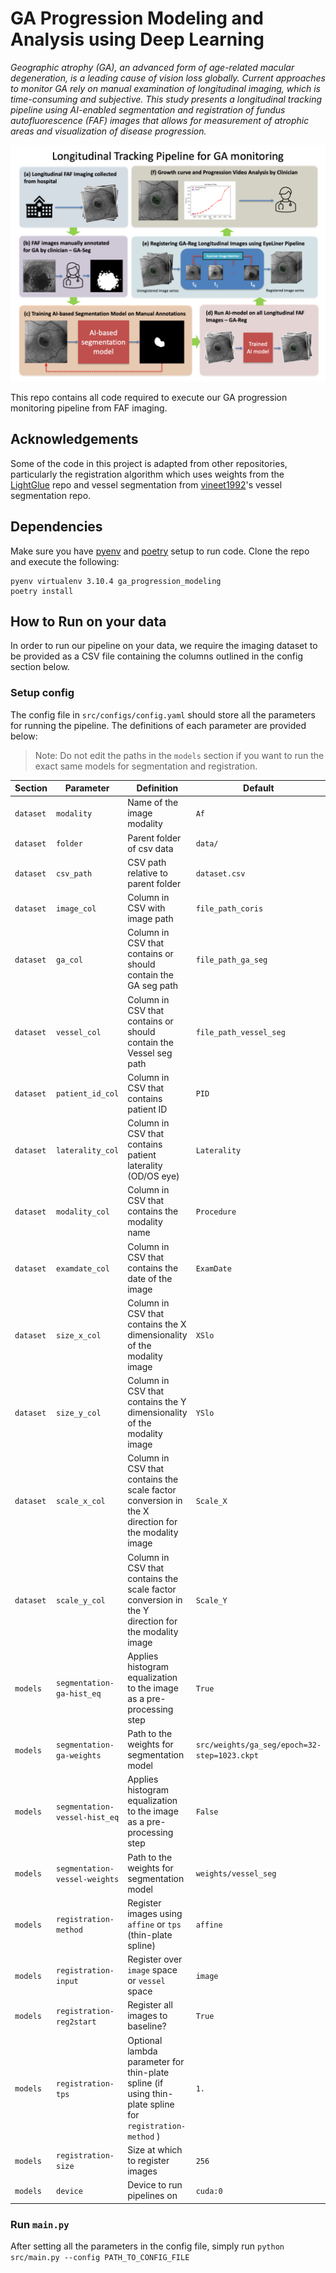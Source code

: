 # GA Progression Modeling and Analysis using Deep Learning 

*Geographic atrophy (GA), an advanced form of age-related macular degeneration, is a leading cause of vision loss globally. Current approaches to monitor GA rely on manual examination of longitudinal imaging, which is time-consuming and subjective. This study presents a longitudinal tracking pipeline using AI-enabled segmentation and registration of fundus autofluorescence (FAF) images that allows for measurement of atrophic areas and visualization of disease progression.*

![alt](assets/pipeline.png)

This repo contains all code required to execute our GA progression monitoring pipeline from FAF imaging.

## Acknowledgements

Some of the code in this project is adapted from other repositories, particularly the registration algorithm which uses weights from the [LightGlue](https://github.com/cvg/LightGlue?tab=readme-ov-file) repo and vessel segmentation from [vineet1992](https://github.com/vineet1992/Retina-Seg)'s vessel segmentation repo.

## Dependencies

Make sure you have [pyenv](https://github.com/pyenv/pyenv) and [poetry](https://python-poetry.org/) setup to run code. Clone the repo and execute the following:

```
pyenv virtualenv 3.10.4 ga_progression_modeling
poetry install
```

## How to Run on your data

In order to run our pipeline on your data, we require the imaging dataset to be provided as a CSV file containing the columns outlined in the config section below.

### Setup config

The config file in `src/configs/config.yaml` should store all the parameters for running the pipeline. The definitions of each parameter are provided below:

> Note: Do not edit the paths in the `models` section if you want to run the exact same models for segmentation and registration.

| Section | Parameter  | Definition | Default |
| ------------- | ------------- | ------------- | ------------- |
| `dataset` | `modality`  | Name of the image modality  | `Af` |
| `dataset` | `folder`  | Parent folder of csv data | `data/` |
| `dataset` | `csv_path` | CSV path relative to parent folder | `dataset.csv` |
| `dataset` | `image_col` | Column in CSV with image path| `file_path_coris` |
| `dataset` | `ga_col` | Column in CSV that contains or should contain the GA seg path | `file_path_ga_seg` |
| `dataset` | `vessel_col` | Column in CSV that contains or should contain the Vessel seg path | `file_path_vessel_seg` |
| `dataset` | `patient_id_col` | Column in CSV that contains patient ID | `PID` |
| `dataset` | `laterality_col` | Column in CSV that contains patient laterality (OD/OS eye) | `Laterality` |
| `dataset` | `modality_col` | Column in CSV that contains the modality name | `Procedure` |
| `dataset` | `examdate_col` | Column in CSV that contains the date of the image | `ExamDate` |
| `dataset` | `size_x_col` | Column in CSV that contains the X dimensionality of the modality image | `XSlo` |
| `dataset` | `size_y_col` | Column in CSV that contains the Y dimensionality  of the modality image | `YSlo` |
| `dataset` | `scale_x_col` | Column in CSV that contains the scale factor conversion in the X direction for the modality image | `Scale_X` |
| `dataset` | `scale_y_col` | Column in CSV that contains the scale factor conversion in the Y direction for the modality image | `Scale_Y` |
| `models` | `segmentation-ga-hist_eq` | Applies histogram equalization to the image as a pre-processing step | `True` |
| `models` | `segmentation-ga-weights` | Path to the weights for segmentation model | `src/weights/ga_seg/epoch=32-step=1023.ckpt` |
| `models` | `segmentation-vessel-hist_eq` | Applies histogram equalization to the image as a pre-processing step | `False` |
| `models` | `segmentation-vessel-weights` | Path to the weights for segmentation model | `weights/vessel_seg` |
| `models` | `registration-method` | Register images using `affine` or `tps` (thin-plate spline) | `affine` |
| `models` | `registration-input` | Register over `image` space or `vessel` space | `image` |
| `models` | `registration-reg2start` | Register all images to baseline? | `True` |
| `models` | `registration-tps` | Optional lambda parameter for thin-plate spline (if using thin-plate spline for `registration-method` ) | `1.` |
| `models` | `registration-size` | Size at which to register images | `256` |
| `models` | `device` | Device to run pipelines on | `cuda:0` |


### Run `main.py`

After setting all the parameters in the config file, simply run `python src/main.py --config PATH_TO_CONFIG_FILE`

<!-- #### 2. Perform Gompertz Analysis (To be done separately using Aaron Beckwith's code)

#### 3. `src/bash_scripts/pipeline_gompertz.sh`

1. Joins gompertz data from pipeline 2 with the output csv from pipeline 1.
2. Joins additional metadata such as patient dob, PRS codes etc.
3. Creates a final powerpoint of the results. -->